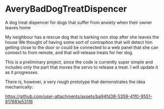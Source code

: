 # AveryBadDogTreatDispencer
A dog treat dispencer for dogs that suffer from anxiety when their owner leaves home

My neighbour has a rescue dog that is barking non stop after she leaves the house
We thought of having some sort of contraption that will detect him getting close to the door or could be connected to a web panel that she can connect to from remote, and that will release treats for her dog.

This is a preliminary project, since the code is currently super simple and includes only the part that moves the servo to release a treat. 
I will update it as it progresses.

There is, however, a very rough prototype that demonstrates the idea mechanically:


https://github.com/user-attachments/assets/ba94fd38-5359-41f0-9551-817681e53116

